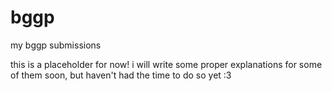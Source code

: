 # bggp
my bggp submissions

this is a placeholder for now! i will write some proper explanations for some of them soon, but haven't had the time to do so yet :3
